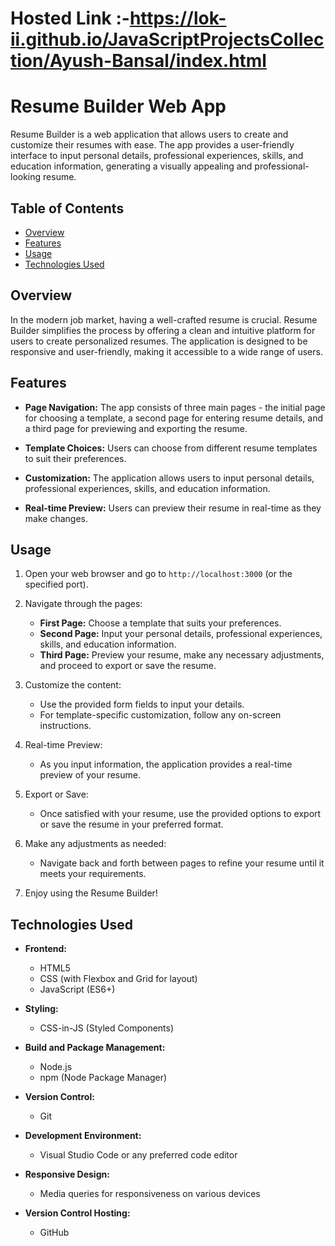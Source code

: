 # Hosted Link :-https://lok-ii.github.io/JavaScriptProjectsCollection/Ayush-Bansal/index.html

# Resume Builder Web App

Resume Builder is a web application that allows users to create and customize their resumes with ease. The app provides a user-friendly interface to input personal details, professional experiences, skills, and education information, generating a visually appealing and professional-looking resume.

## Table of Contents

- [Overview](#overview)
- [Features](#features)
- [Usage](#usage)
- [Technologies Used](#technologies-used)

## Overview

In the modern job market, having a well-crafted resume is crucial. Resume Builder simplifies the process by offering a clean and intuitive platform for users to create personalized resumes. The application is designed to be responsive and user-friendly, making it accessible to a wide range of users.

## Features

- **Page Navigation:** The app consists of three main pages - the initial page for choosing a template, a second page for entering resume details, and a third page for previewing and exporting the resume.
  
- **Template Choices:** Users can choose from different resume templates to suit their preferences.

- **Customization:** The application allows users to input personal details, professional experiences, skills, and education information.

- **Real-time Preview:** Users can preview their resume in real-time as they make changes.



## Usage

1. Open your web browser and go to `http://localhost:3000` (or the specified port).
2. Navigate through the pages:
   - **First Page:** Choose a template that suits your preferences.
   - **Second Page:** Input your personal details, professional experiences, skills, and education information.
   - **Third Page:** Preview your resume, make any necessary adjustments, and proceed to export or save the resume.

3. Customize the content:
   - Use the provided form fields to input your details.
   - For template-specific customization, follow any on-screen instructions.

4. Real-time Preview:
   - As you input information, the application provides a real-time preview of your resume.

5. Export or Save:
   - Once satisfied with your resume, use the provided options to export or save the resume in your preferred format.

6. Make any adjustments as needed:
   - Navigate back and forth between pages to refine your resume until it meets your requirements.

7. Enjoy using the Resume Builder!


## Technologies Used

- **Frontend:**
  - HTML5
  - CSS (with Flexbox and Grid for layout)
  - JavaScript (ES6+)

- **Styling:**
  - CSS-in-JS (Styled Components)

- **Build and Package Management:**
  - Node.js
  - npm (Node Package Manager)

- **Version Control:**
  - Git

- **Development Environment:**
  - Visual Studio Code or any preferred code editor

- **Responsive Design:**
  - Media queries for responsiveness on various devices


- **Version Control Hosting:**
  - GitHub

